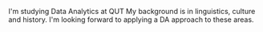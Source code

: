 I'm studying Data Analytics at QUT
My background is in linguistics, culture and history.
I'm looking forward to applying a DA approach to these areas.
